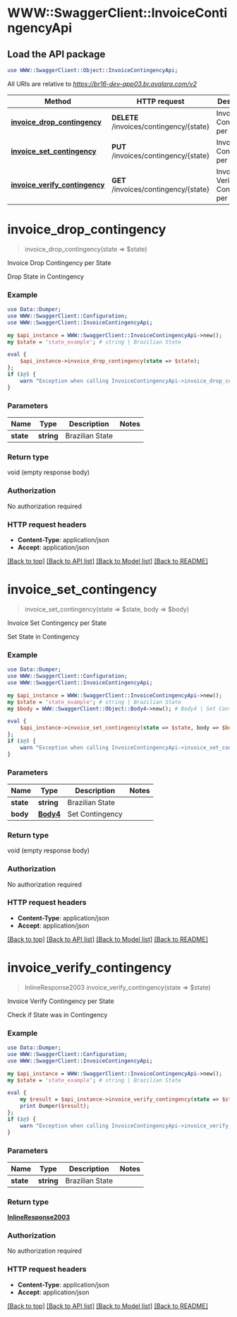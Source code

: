 # WWW::SwaggerClient::InvoiceContingencyApi

## Load the API package
```perl
use WWW::SwaggerClient::Object::InvoiceContingencyApi;
```

All URIs are relative to *https://br16-dev-app03.br.avalara.com/v2*

Method | HTTP request | Description
------------- | ------------- | -------------
[**invoice_drop_contingency**](InvoiceContingencyApi.md#invoice_drop_contingency) | **DELETE** /invoices/contingency/{state} | Invoice Drop Contingency per State
[**invoice_set_contingency**](InvoiceContingencyApi.md#invoice_set_contingency) | **PUT** /invoices/contingency/{state} | Invoice Set Contingency per State
[**invoice_verify_contingency**](InvoiceContingencyApi.md#invoice_verify_contingency) | **GET** /invoices/contingency/{state} | Invoice Verify Contingency per State


# **invoice_drop_contingency**
> invoice_drop_contingency(state => $state)

Invoice Drop Contingency per State

Drop State in Contingency

### Example 
```perl
use Data::Dumper;
use WWW::SwaggerClient::Configuration;
use WWW::SwaggerClient::InvoiceContingencyApi;

my $api_instance = WWW::SwaggerClient::InvoiceContingencyApi->new();
my $state = 'state_example'; # string | Brazilian State

eval { 
    $api_instance->invoice_drop_contingency(state => $state);
};
if ($@) {
    warn "Exception when calling InvoiceContingencyApi->invoice_drop_contingency: $@\n";
}
```

### Parameters

Name | Type | Description  | Notes
------------- | ------------- | ------------- | -------------
 **state** | **string**| Brazilian State | 

### Return type

void (empty response body)

### Authorization

No authorization required

### HTTP request headers

 - **Content-Type**: application/json
 - **Accept**: application/json

[[Back to top]](#) [[Back to API list]](../README.md#documentation-for-api-endpoints) [[Back to Model list]](../README.md#documentation-for-models) [[Back to README]](../README.md)

# **invoice_set_contingency**
> invoice_set_contingency(state => $state, body => $body)

Invoice Set Contingency per State

Set State in Contingency

### Example 
```perl
use Data::Dumper;
use WWW::SwaggerClient::Configuration;
use WWW::SwaggerClient::InvoiceContingencyApi;

my $api_instance = WWW::SwaggerClient::InvoiceContingencyApi->new();
my $state = 'state_example'; # string | Brazilian State
my $body = WWW::SwaggerClient::Object::Body4->new(); # Body4 | Set Contingency

eval { 
    $api_instance->invoice_set_contingency(state => $state, body => $body);
};
if ($@) {
    warn "Exception when calling InvoiceContingencyApi->invoice_set_contingency: $@\n";
}
```

### Parameters

Name | Type | Description  | Notes
------------- | ------------- | ------------- | -------------
 **state** | **string**| Brazilian State | 
 **body** | [**Body4**](Body4.md)| Set Contingency | 

### Return type

void (empty response body)

### Authorization

No authorization required

### HTTP request headers

 - **Content-Type**: application/json
 - **Accept**: application/json

[[Back to top]](#) [[Back to API list]](../README.md#documentation-for-api-endpoints) [[Back to Model list]](../README.md#documentation-for-models) [[Back to README]](../README.md)

# **invoice_verify_contingency**
> InlineResponse2003 invoice_verify_contingency(state => $state)

Invoice Verify Contingency per State

Check if State was in Contingency

### Example 
```perl
use Data::Dumper;
use WWW::SwaggerClient::Configuration;
use WWW::SwaggerClient::InvoiceContingencyApi;

my $api_instance = WWW::SwaggerClient::InvoiceContingencyApi->new();
my $state = 'state_example'; # string | Brazilian State

eval { 
    my $result = $api_instance->invoice_verify_contingency(state => $state);
    print Dumper($result);
};
if ($@) {
    warn "Exception when calling InvoiceContingencyApi->invoice_verify_contingency: $@\n";
}
```

### Parameters

Name | Type | Description  | Notes
------------- | ------------- | ------------- | -------------
 **state** | **string**| Brazilian State | 

### Return type

[**InlineResponse2003**](InlineResponse2003.md)

### Authorization

No authorization required

### HTTP request headers

 - **Content-Type**: application/json
 - **Accept**: application/json

[[Back to top]](#) [[Back to API list]](../README.md#documentation-for-api-endpoints) [[Back to Model list]](../README.md#documentation-for-models) [[Back to README]](../README.md)

